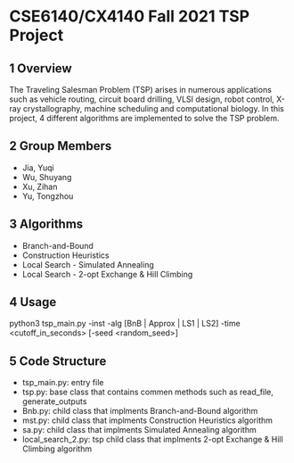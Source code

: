 # CSE6140/CX4140 Fall 2021 TSP Project

## 1 Overview

The Traveling Salesman Problem (TSP) arises in numerous applications such as vehicle routing,
circuit board drilling, VLSI design, robot control, X-ray crystallography, machine scheduling and
computational biology. In this project, 4 different algorithms are implemented
to solve the TSP problem.

## 2 Group Members

- Jia, Yuqi
- Wu, Shuyang
- Xu, Zihan
- Yu, Tongzhou


## 3 Algorithms

- Branch-and-Bound
- Construction Heuristics
- Local Search - Simulated Annealing
- Local Search - 2-opt Exchange & Hill Climbing


## 4 Usage

python3 tsp_main.py -inst <filename> -alg [BnB | Approx | LS1 | LS2] -time <cutoff_in_seconds> [-seed <random_seed>]
    

## 5 Code Structure

- tsp_main.py: entry file
- tsp.py: base class that contains commen methods such as read_file, generate_outputs
- Bnb.py: child class that implments Branch-and-Bound algorithm
- mst.py: child class that implments Construction Heuristics algorithm
- sa.py: child class that implments Simulated Annealing algorithm
- local_search_2.py: tsp child class that implments 2-opt Exchange & Hill Climbing algorithm


